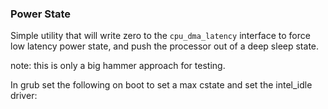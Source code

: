### Power State

Simple utility that will write zero to the `cpu_dma_latency` interface to force low latency power state, and push the processor out of a deep sleep state.

note: this is only a big hammer approach for testing.

In grub set the following on boot to set a max cstate and set the intel_idle driver:

```processor.max_cstate=1 intel_idle.max_cstate=1
``` 